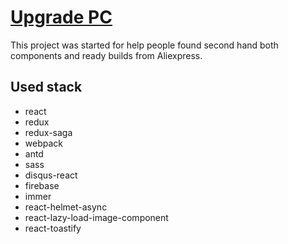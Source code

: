 # [Upgrade PC](https://upgradepc.ru)

This project was started for help people found  second hand both components and ready builds from Aliexpress.

## Used stack

* react
* redux
* redux-saga
* webpack
* antd
* sass
* disqus-react
* firebase
* immer
* react-helmet-async
* react-lazy-load-image-component
* react-toastify
